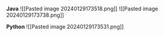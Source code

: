 **Java**
![[Pasted image 20240129173518.png]]
![[Pasted image 20240129173738.png]]


**Python**
![[Pasted image 20240129173531.png]]

